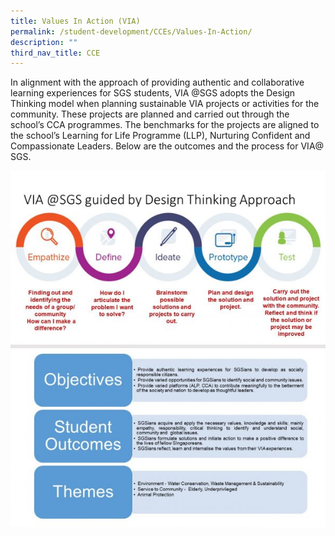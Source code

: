 ```yaml
---
title: Values In Action (VIA)
permalink: /student-development/CCEs/Values-In-Action/
description: ""
third_nav_title: CCE
---
```

In alignment with the approach of providing authentic and collaborative learning experiences for SGS students, VIA @SGS adopts the Design Thinking model when planning sustainable VIA projects or activities for the community. These projects are planned and carried out through the school’s CCA programmes. The benchmarks for the projects are aligned to the school’s Learning for Life Programme (LLP), Nurturing Confident and Compassionate Leaders. Below are the outcomes and the process for VIA@ SGS.

![](/images/VIA1.jpg)
![](/images/VIA2.jpg)